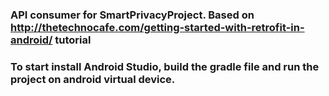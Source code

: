 ### API consumer for SmartPrivacyProject. Based on http://thetechnocafe.com/getting-started-with-retrofit-in-android/ tutorial

### To start install Android Studio, build the gradle file and run the project on android virtual device.